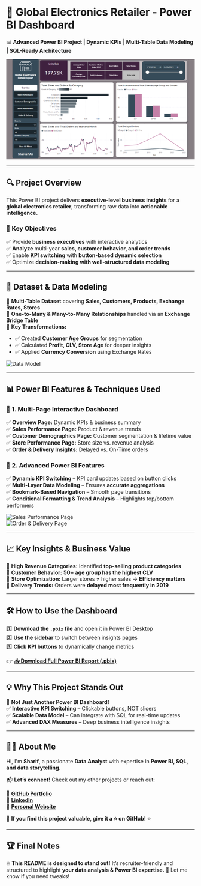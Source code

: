 # 📌 Global Electronics Retailer - Power BI Dashboard  
📊 **Advanced Power BI Project | Dynamic KPIs | Multi-Table Data Modeling | SQL-Ready Architecture**  

<img src="https://github.com/shareef99997/global-electronics-retail-powerbi/blob/main/Assets/Screenshots/overview.png" />

---

## 🔍 Project Overview  
This Power BI project delivers **executive-level business insights** for a **global electronics retailer**, transforming raw data into **actionable intelligence.**  

### 🚀 Key Objectives  
✅ Provide **business executives** with interactive analytics  
✅ **Analyze** multi-year **sales, customer behavior, and order trends**  
✅ Enable **KPI switching** with **button-based dynamic selection**  
✅ Optimize **decision-making with well-structured data modeling**  

---

## 📂 Dataset & Data Modeling  
🔹 **Multi-Table Dataset** covering **Sales, Customers, Products, Exchange Rates, Stores**  
🔹 **One-to-Many & Many-to-Many Relationships** handled via an **Exchange Bridge Table**  
🔹 **Key Transformations:**  
   - ✅ Created **Customer Age Groups** for segmentation  
   - ✅ Calculated **Profit, CLV, Store Age** for deeper insights  
   - ✅ Applied **Currency Conversion** using Exchange Rates  

![Data Model](your_screenshot_datamodel.png)

---

## 📊 Power BI Features & Techniques Used  
### 🔹 1. Multi-Page Interactive Dashboard  
✅ **Overview Page:** Dynamic KPIs & business summary  
✅ **Sales Performance Page:** Product & revenue trends  
✅ **Customer Demographics Page:** Customer segmentation & lifetime value  
✅ **Store Performance Page:** Store size vs. revenue analysis  
✅ **Order & Delivery Insights:** Delayed vs. On-Time orders  

### 🔹 2. Advanced Power BI Features  
✅ **Dynamic KPI Switching** – KPI card updates based on button clicks  
✅ **Multi-Layer Data Modeling** – Ensures **accurate aggregations**  
✅ **Bookmark-Based Navigation** – Smooth page transitions  
✅ **Conditional Formatting & Trend Analysis** – Highlights top/bottom performers  

![Sales Performance Page](your_screenshot_sales.png)  
![Order & Delivery Page](your_screenshot_orders.png)  

---

## 📈 Key Insights & Business Value  
🔹 **High Revenue Categories:** Identified **top-selling product categories**  
🔹 **Customer Behavior:** **50+ age group has the highest CLV**  
🔹 **Store Optimization:** Larger stores ≠ higher sales → **Efficiency matters**  
🔹 **Delivery Trends:** Orders were **delayed most frequently in 2019**  

---

## 🛠️ How to Use the Dashboard  
1️⃣ **Download the `.pbix` file** and open it in Power BI Desktop  
2️⃣ **Use the sidebar** to switch between insights pages  
3️⃣ **Click KPI buttons** to dynamically change metrics  

👉 **[📥 Download Full Power BI Report (.pbix)](https://github.com/shareef99997/global-electronics-retail-powerbi/raw/refs/heads/main/Global%20Electronics%20Retailer%20Report.pbix)**  

---

## 💡 Why This Project Stands Out  
🚀 **Not Just Another Power BI Dashboard!**  
✅ **Interactive KPI Switching** – Clickable buttons, NOT slicers  
✅ **Scalable Data Model** – Can integrate with SQL for real-time updates  
✅ **Advanced DAX Measures** – Deep business intelligence insights  

---

## 👨‍💻 About Me  
Hi, I'm **Sharif**, a passionate **Data Analyst** with expertise in **Power BI, SQL, and data storytelling**.  

📬 **Let’s connect!** Check out my other projects or reach out:  

🔗 **[GitHub Portfolio](https://github.com/shareef99997)**  
🔗 **[LinkedIn](https://www.linkedin.com/in/shareef-ali/)**  
🔗 **[Personal Website](https://www.shareefdev.com)**  

📢 **If you find this project valuable, give it a ⭐ on GitHub!** ⭐  

---

## 🏆 Final Notes  
🔥 **This README is designed to stand out!** It’s recruiter-friendly and structured to highlight **your data analysis & Power BI expertise.** 🚀 Let me know if you need tweaks!  

